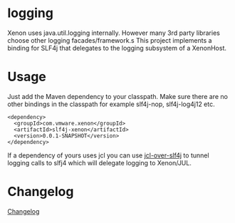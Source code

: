 # logging
Xenon uses java.util.logging internally. However many 3rd party libraries choose other logging facades/framework.s
This project implements a binding for SLF4j that delegates to the logging subsystem of a XenonHost.

# Usage
Just add the Maven dependency to your classpath. Make sure there are no other bindings in the classpath for example slf4j-nop, slf4j-log4j12 etc.

```
<dependency>
  <groupId>com.vmware.xenon</groupId>
  <artifactId>slf4j-xenon</artifactId>
  <version>0.0.1-SNAPSHOT</version>
</dependency>
```

If a dependency of yours uses jcl you can use [jcl-over-slf4j](http://www.slf4j.org/legacy.html) to tunnel
logging calls to slfj4 which will delegate logging to Xenon/JUL.

# Changelog
[Changelog](CHANGELOG.md)